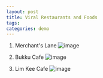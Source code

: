 ```yaml
---
layout: post
title: Viral Restaurants and Foods
tags: 
categories: demo
---
```


1. Merchant's Lane
   ![image](https://media2.malaymail.com/uploads/articles/Crave/2015/crave-merchant1.jpg)

2. Bukku Cafe
   ![image](https://media.freemalaysiatoday.com/wp-content/uploads/2023/06/d2710cd7-interior.jpg)


3. Lim Kee Cafe
   ![image](https://i2.wp.com/www.lokalocal.com/blog/wp-content/uploads/2019/08/IMG-9008.jpg?fit=668%2C435&ssl=1)

